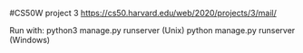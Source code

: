 #CS50W project 3
https://cs50.harvard.edu/web/2020/projects/3/mail/

Run with: python3 manage.py runserver (Unix) python manage.py runserver (Windows)
